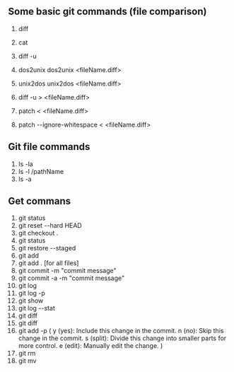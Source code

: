 ## Some basic git commands (file comparison)

1. diff <file1> <file2>
2. cat <file>
3. diff -u <file1> <file2>
4. dos2unix <fileName>
   dos2unix <fileName.diff>

5. unix2dos <fileName>
   unix2dos <fileName.diff>

6. diff -u <file1> <file2> > <fileName.diff>
7. patch <file1> < <fileName.diff>
8. patch --ignore-whitespace <file1> < <fileName.diff>

## Git file commands

1. ls -la
2. ls -l <fileName>/pathName
3. ls -a

## Get commans

1. git status
2. git reset --hard HEAD
3. git checkout .
4. git status
5. git restore --staged <file>
6. git add <file>
7. git add . [for all files]
8. git commit -m "commit message"
9. git commit -a -m "commit message"
10. git log
11. git log -p
12. git show <commit-number>
13. git log --stat
14. git diff
15. git diff <file>
16. git add -p (
   y (yes): Include this change in the commit.
n (no): Skip this change in the commit.
s (split): Divide this change into smaller parts for more control.
e (edit): Manually edit the change.
   )
17. git rm <file>
18. git mv <file> <fileNewName>
